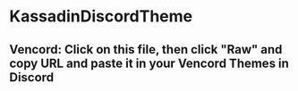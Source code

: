 # KassadinDiscordTheme
## Vencord: Click on this file, then click "Raw" and copy URL and paste it in your Vencord Themes in Discord
